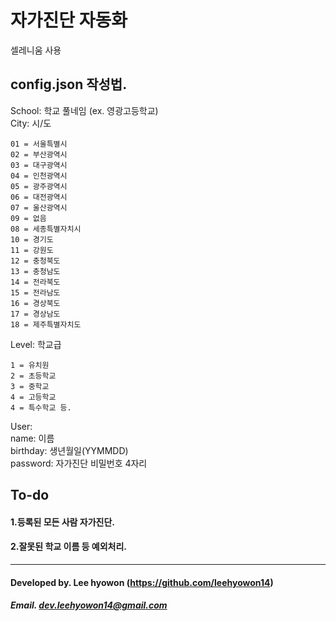 # 자가진단 자동화
셀레니움 사용

## config.json 작성법.

School: 학교 풀네임 (ex. 영광고등학교)  
City: 시/도
```
01 = 서울특별시
02 = 부산광역시
03 = 대구광역시
04 = 인천광역시
05 = 광주광역시
06 = 대전광역시
07 = 울산광역시
09 = 없음
08 = 세종특별자치시
10 = 경기도
11 = 강원도
12 = 충청북도
13 = 충청남도
14 = 전라북도
15 = 전라남도
16 = 경상북도
17 = 경상남도
18 = 제주특별자치도
```
Level: 학교급
```
1 = 유치원
2 = 초등학교
3 = 중학교
4 = 고등학교
4 = 특수학교 등.
```
User:  
    name: 이름  
    birthday: 생년월일(YYMMDD)  
    password: 자가진단 비밀번호 4자리  

## To-do

#### 1.등록된 모든 사람 자가진단.
#### 2.잘못된 학교 이름 등 예외처리.
-----
#### Developed by. Lee hyowon (https://github.com/leehyowon14)
##### Email. dev.leehyowon14@gmail.com